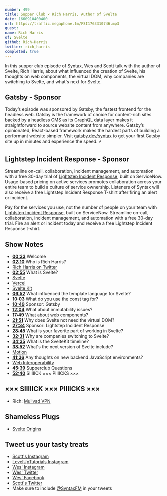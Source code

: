 ```yaml
---
number: 499
title: Supper Club × Rich Harris, Author of Svelte
date: 1660910400400
url: https://traffic.megaphone.fm/FSI1763310746.mp3
guest: 
name: Rich Harris
of: Svelte
github: Rich-Harris
twitter: rich_harris
completed: true
---
```


In this supper club episode of Syntax, Wes and Scott talk with the author of Svelte, Rich Harris, about what influenced the creation of Svelte, his thoughts on web components, the virtual DOM, why companies are switching to Svelte, and what's next for Svelte.

## Gatsby - Sponsor

Today’s episode was sponsored by Gatsby, the fastest frontend for the headless web. Gatsby is the framework of choice for content-rich sites backed by a headless CMS as its GraphQL data layer makes it straightforward to source website content from anywhere. Gatsby’s opinionated, React-based framework makes the hardest parts of building a performant website simpler. Visit [gatsby.dev/syntax](https://gatsby.dev/syntax) to get your first Gatsby site up in minutes and experience the speed. ⚡️

## Lightstep Incident Response - Sponsor

Streamline on-call, collaboration, incident management, and automation with a free 30-day trial of [Lightstep Incident Response](http://lightstep.com/syntax), built on ServiceNow. Usage-based pricing on active services promotes collaboration across your entire team to build a culture of service ownership. Listeners of Syntax will also receive a free Lightstep Incident Response T-shirt after firing an alert or incident.

Pay for the services you use, not the number of people on your team with [Lightstep Incident Response](http://lightstep.com/syntax), built on ServiceNow. Streamline on-call, collaboration, incident management, and automation with a free 30-day trial. Fire an alert or incident today and receive a free Lightstep Incident Response t-shirt.

## Show Notes

- **[00:33](#t=00:33)** Welcome
- **[02:10](#t=02:10)** Who is Rich Harris?
- [Rich Harris on Twitter](https://twitter.com/rich_harris)
- **[02:55](#t=02:55)** What is Svelte?
- [Svelte](https://svelte.dev)
- [Vercel](https://vercel.com)
- [Svelte Kit](https://kit.svelte.dev)
- **[06:52](#t=06:52)** What influenced the template language for Svelte?
- **[10:03](#t=10:03)** What do you use the const tag for?
- **[10:49](#t=10:49)** Sponsor: Gatsby
- **[12:04](#t=12:04)** What about immutability issues?
- **[17:49](#t=17:49)** What about web components?
- **[21:51](#t=21:51)** Why does Svelte not need the virtual DOM?
- **[27:34](#t=27:34)** Sponsor: Lightstep Incident Response
- **[28:45](#t=28:45)** What is your favorite part of working in Svelte?
- **[32:31](#t=32:31)** Why are companies switching to Svelte?
- **[34:35](#t=34:35)** What is the SvelteKit timeline?
- **[38:52](#t=38:52)** What's the next version of Svelte include?
- [Motion](https://motion.dev)
- **[41:36](#t=41:36)** Any thoughts on new backend JavaScript environments?
- [Web Interoperability](https://en.wikipedia.org/wiki/Web_interoperability)
- **[45:39](#t=45:39)** Supperclub Questions
- **[52:40](#t=52:40)** SIIIIICK ××× PIIIICKS ×××

## ××× SIIIIICK ××× PIIIICKS ×××

- Rich: [Mullvad VPN](https://mullvad.net)

## Shameless Plugs

- [Svelte Origins](https://www.youtube.com/watch?v=kMlkCYL9qo0)

## Tweet us your tasty treats

- [Scott's Instagram](https://www.instagram.com/stolinski/)
- [LevelUpTutorials Instagram](https://www.instagram.com/LevelUpTutorials/)
- [Wes' Instagram](https://www.instagram.com/wesbos/)
- [Wes' Twitter](https://twitter.com/wesbos)
- [Wes' Facebook](https://www.facebook.com/wesbos.developer)
- [Scott's Twitter](https://twitter.com/stolinski)
- Make sure to include [@SyntaxFM](https://twitter.com/SyntaxFM) in your tweets
